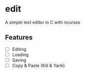 # edit

A simple text editor in C with ncurses

## Features

- [ ] Editing
- [ ] Loading
- [ ] Saving
- [ ] Copy & Paste (Kill & Yank)
